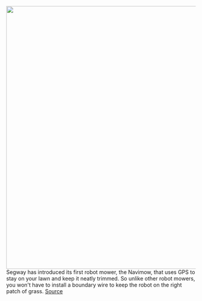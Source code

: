 <img src='https://cdn.vox-cdn.com/thumbor/Zq68kqVHm66A87gl8d77G1qLHJk=/0x0:672x448/1200x800/filters:focal(283x171:389x277)/cdn.vox-cdn.com/uploads/chorus_image/image/69819659/Navimow_3_web.0.jpg' width='700px' /><br/>
Segway has introduced its first robot mower, the Navimow, that uses GPS to stay on your lawn and keep it neatly trimmed. So unlike other robot mowers, you won't have to install a boundary wire to keep the robot on the right patch of grass.
<a href='https://www.theverge.com/2021/9/5/22658457/segway-navimow-robot-will-mow-your-lawn-using-gps'> Source <a/>